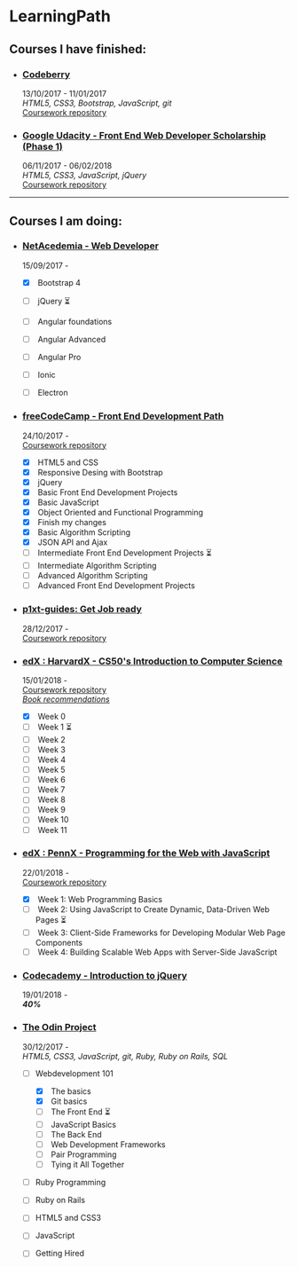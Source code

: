 # LearningPath

## Courses I have finished:
- ### [**Codeberry**](https://codeberryschool.com/en/)   
  13/10/2017 - 11/01/2017  
  _HTML5, CSS3, Bootstrap, JavaScript, git_  
  [Coursework repository](https://github.com/jpacsai/codeBerrySchool)
  
  
  
- ### [**Google Udacity - Front End Web Developer Scholarship (Phase 1)**](https://www.udacity.com/google-scholarships)  
  06/11/2017 - 06/02/2018  
  _HTML5, CSS3, JavaScript, jQuery_  
  [Coursework repository](https://github.com/jpacsai/GoogleUdacity)
  
  
***
## Courses I am doing:

- ### [**NetAcedemia - Web Developer**](https://netacademia.hu/webfejleszto)
  15/09/2017 -
  - [x] &nbsp;Bootstrap 4
  - [ ] &nbsp;jQuery :hourglass_flowing_sand:
  - [ ] &nbsp;Angular foundations
  - [ ] &nbsp;Angular Advanced
  - [ ] &nbsp;Angular Pro
  - [ ] &nbsp;Ionic
  - [ ] &nbsp;Electron
  
  
- ### [**freeCodeCamp - Front End Development Path**](https://www.freecodecamp.org/)  
  24/10/2017 -  
  [Coursework repository](https://github.com/jpacsai/freeCodeCamp)  
  - [x] &nbsp;HTML5 and CSS  
  - [x] &nbsp;Responsive Desing with Bootstrap  
  - [x] &nbsp;jQuery  
  - [x] &nbsp;Basic Front End Development Projects  
  - [x] &nbsp;Basic JavaScript  
  - [x] &nbsp;Object Oriented and Functional Programming  
  - [x] &nbsp;Finish my changes  
  - [x] &nbsp;Basic Algorithm Scripting  
  - [x] &nbsp;JSON API and Ajax
  - [ ] &nbsp;Intermediate Front End Development Projects :hourglass_flowing_sand:
  - [ ] &nbsp;Intermediate Algorithm Scripting  
  - [ ] &nbsp;Advanced Algorithm Scripting  
  - [ ] &nbsp;Advanced Front End Development Projects
  
- ### [**p1xt-guides: Get Job ready**](https://github.com/P1xt/p1xt-guides/blob/master/job-ready-javascript-edition-2.0.md#tier-0---prep)  
  28/12/2017 -  
  [Coursework repository](https://github.com/jpacsai/p1xt-guides/blob/master/job-ready.md)  
   
 
- ### [**edX : HarvardX - CS50's Introduction to Computer Science**](https://courses.edx.org/courses/course-v1:HarvardX+CS50+X/course/)  
  15/01/2018 -  
  [Coursework repository](https://github.com/jpacsai/HarvardX_CS50x)  
  _[Book recommendations](https://docs.cs50.net/2018/x/syllabus.html)_
  - [x] &nbsp;Week 0  
  - [ ] &nbsp;Week 1  :hourglass_flowing_sand: 
  - [ ] &nbsp;Week 2  
  - [ ] &nbsp;Week 3  
  - [ ] &nbsp;Week 4  
  - [ ] &nbsp;Week 5  
  - [ ] &nbsp;Week 6  
  - [ ] &nbsp;Week 7  
  - [ ] &nbsp;Week 8  
  - [ ] &nbsp;Week 9  
  - [ ] &nbsp;Week 10  
  - [ ] &nbsp;Week 11
  
- ### [**edX : PennX - Programming for the Web with JavaScript**](https://courses.edx.org/courses/course-v1:PennX+SD4x+2T2017/course/)  
  22/01/2018 -  
  [Coursework repository](https://github.com/jpacsai/PennX_Javascript_SD4x)
  - [x] &nbsp;Week 1: Web Programming Basics 
  - [ ] &nbsp;Week 2: Using JavaScript to Create Dynamic, Data-Driven Web Pages :hourglass_flowing_sand:
  - [ ] &nbsp;Week 3: Client-Side Frameworks for Developing Modular Web Page Components 
  - [ ] &nbsp;Week 4: Building Scalable Web Apps with Server-Side JavaScript  
  
- ### [**Codecademy - Introduction to jQuery**](https://www.codecademy.com/learn/learn-jquery)  
  19/01/2018 -  
  _**40%**_
  
- ### [**The Odin Project**](https://www.theodinproject.com/home)  
  30/12/2017 -  
  _HTML5, CSS3, JavaScript, git, Ruby, Ruby on Rails, SQL_  
  - [ ] Webdevelopment 101
     - [x] &nbsp;The basics
     - [x] &nbsp;Git basics
     - [ ] &nbsp;The Front End :hourglass_flowing_sand:
     - [ ] &nbsp;JavaScript Basics
     - [ ] &nbsp;The Back End
     - [ ] &nbsp;Web Development Frameworks
     - [ ] &nbsp;Pair Programming
     - [ ] &nbsp;Tying it All Together
  - [ ] Ruby Programming
  - [ ] Ruby on Rails
  - [ ] HTML5 and CSS3
  - [ ] JavaScript
  - [ ] Getting Hired
  
